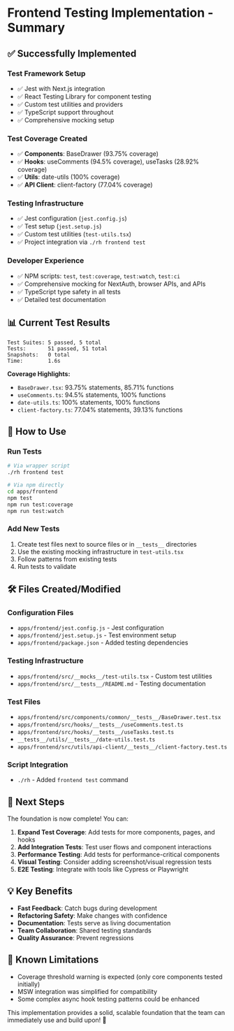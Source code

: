 # Frontend Testing Implementation - Summary

## ✅ **Successfully Implemented**

### **Test Framework Setup**

- ✅ Jest with Next.js integration
- ✅ React Testing Library for component testing
- ✅ Custom test utilities and providers
- ✅ TypeScript support throughout
- ✅ Comprehensive mocking setup

### **Test Coverage Created**

- ✅ **Components**: BaseDrawer (93.75% coverage)
- ✅ **Hooks**: useComments (94.5% coverage), useTasks (28.92% coverage)
- ✅ **Utils**: date-utils (100% coverage)
- ✅ **API Client**: client-factory (77.04% coverage)

### **Testing Infrastructure**

- ✅ Jest configuration (`jest.config.js`)
- ✅ Test setup (`jest.setup.js`)
- ✅ Custom test utilities (`test-utils.tsx`)
- ✅ Project integration via `./rh frontend test`

### **Developer Experience**

- ✅ NPM scripts: `test`, `test:coverage`, `test:watch`, `test:ci`
- ✅ Comprehensive mocking for NextAuth, browser APIs, and APIs
- ✅ TypeScript type safety in all tests
- ✅ Detailed test documentation

## 📊 **Current Test Results**

```
Test Suites: 5 passed, 5 total
Tests:       51 passed, 51 total
Snapshots:   0 total
Time:        1.6s
```

**Coverage Highlights:**

- `BaseDrawer.tsx`: 93.75% statements, 85.71% functions
- `useComments.ts`: 94.5% statements, 100% functions
- `date-utils.ts`: 100% statements, 100% functions
- `client-factory.ts`: 77.04% statements, 39.13% functions

## 🚀 **How to Use**

### **Run Tests**

```bash
# Via wrapper script
./rh frontend test

# Via npm directly
cd apps/frontend
npm test
npm run test:coverage
npm run test:watch
```

### **Add New Tests**

1. Create test files next to source files or in `__tests__` directories
2. Use the existing mocking infrastructure in `test-utils.tsx`
3. Follow patterns from existing tests
4. Run tests to validate

## 🛠 **Files Created/Modified**

### **Configuration Files**

- `apps/frontend/jest.config.js` - Jest configuration
- `apps/frontend/jest.setup.js` - Test environment setup
- `apps/frontend/package.json` - Added testing dependencies

### **Testing Infrastructure**

- `apps/frontend/src/__mocks__/test-utils.tsx` - Custom test utilities
- `apps/frontend/src/__tests__/README.md` - Testing documentation

### **Test Files**

- `apps/frontend/src/components/common/__tests__/BaseDrawer.test.tsx`
- `apps/frontend/src/hooks/__tests__/useComments.test.ts`
- `apps/frontend/src/hooks/__tests__/useTasks.test.ts`
- `__tests__/utils/__tests__/date-utils.test.ts`
- `apps/frontend/src/utils/api-client/__tests__/client-factory.test.ts`

### **Script Integration**

- `./rh` - Added `frontend test` command

## 🎯 **Next Steps**

The foundation is now complete! You can:

1. **Expand Test Coverage**: Add tests for more components, pages, and hooks
2. **Add Integration Tests**: Test user flows and component interactions
3. **Performance Testing**: Add tests for performance-critical components
4. **Visual Testing**: Consider adding screenshot/visual regression tests
5. **E2E Testing**: Integrate with tools like Cypress or Playwright

## 💡 **Key Benefits**

- **Fast Feedback**: Catch bugs during development
- **Refactoring Safety**: Make changes with confidence
- **Documentation**: Tests serve as living documentation
- **Team Collaboration**: Shared testing standards
- **Quality Assurance**: Prevent regressions

## 🚫 **Known Limitations**

- Coverage threshold warning is expected (only core components tested initially)
- MSW integration was simplified for compatibility
- Some complex async hook testing patterns could be enhanced

This implementation provides a solid, scalable foundation that the team can immediately use and build upon! 🎉
